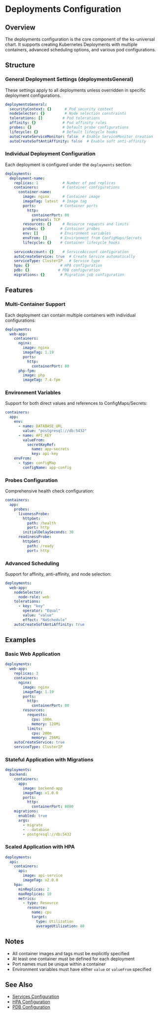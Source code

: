 # Deployments Configuration

## Overview
The deployments configuration is the core component of the ks-universal chart. It supports creating Kubernetes Deployments with multiple containers, advanced scheduling options, and various pod configurations.

## Structure

### General Deployment Settings (deploymentsGeneral)
These settings apply to all deployments unless overridden in specific deployment configurations.

```yaml
deploymentsGeneral:
  securityContext: {}      # Pod security context
  nodeSelector: {}         # Node selection constraints
  tolerations: []         # Pod tolerations
  affinity: {}            # Pod affinity rules
  probes: {}              # Default probe configurations
  lifecycle: {}           # Default lifecycle hooks
  autoCreateServiceMonitor: false  # Enable ServiceMonitor creation
  autoCreateSoftAntiAffinity: false  # Enable soft anti-affinity
```

### Individual Deployment Configuration
Each deployment is configured under the `deployments` section:

```yaml
deployments:
  deployment-name:
    replicas: 1           # Number of pod replicas
    containers:           # Container configurations
      container-name:
        image: nginx      # Container image
        imageTag: latest  # Image tag
        ports:           # Container ports
          http:
            containerPort: 80
            protocol: TCP
        resources: {}     # Resource requests and limits
        probes: {}       # Container probes
        env: []          # Environment variables
        envFrom: []      # Environment from ConfigMaps/Secrets
        lifecycle: {}    # Container lifecycle hooks
    
    serviceAccount: {}    # ServiceAccount configuration
    autoCreateService: true  # Create Service automatically
    serviceType: ClusterIP   # Service type
    hpa: {}              # HPA configuration
    pdb: {}             # PDB configuration
    migrations: {}       # Migration job configuration
```

## Features

### Multi-Container Support
Each deployment can contain multiple containers with individual configurations:

```yaml
deployments:
  web-app:
    containers:
      nginx:
        image: nginx
        imageTag: 1.19
        ports:
          http:
            containerPort: 80
      php-fpm:
        image: php
        imageTag: 7.4-fpm
```

### Environment Variables
Support for both direct values and references to ConfigMaps/Secrets:

```yaml
containers:
  app:
    env:
      - name: DATABASE_URL
        value: "postgresql://db:5432"
      - name: API_KEY
        valueFrom:
          secretKeyRef:
            name: app-secrets
            key: api-key
    envFrom:
      - type: configMap
        configName: app-config
```

### Probes Configuration
Comprehensive health check configuration:

```yaml
containers:
  app:
    probes:
      livenessProbe:
        httpGet:
          path: /health
          port: http
        initialDelaySeconds: 30
      readinessProbe:
        httpGet:
          path: /ready
          port: http
```

### Advanced Scheduling
Support for affinity, anti-affinity, and node selection:

```yaml
deployments:
  web-app:
    nodeSelector:
      node-role: web
    tolerations:
      - key: "key"
        operator: "Equal"
        value: "value"
        effect: "NoSchedule"
    autoCreateSoftAntiAffinity: true
```

## Examples

### Basic Web Application
```yaml
deployments:
  web-app:
    replicas: 3
    containers:
      nginx:
        image: nginx
        imageTag: 1.19
        ports:
          http:
            containerPort: 80
        resources:
          requests:
            cpu: 100m
            memory: 128Mi
          limits:
            cpu: 200m
            memory: 256Mi
    autoCreateService: true
    serviceType: ClusterIP
```

### Stateful Application with Migrations
```yaml
deployments:
  backend:
    containers:
      app:
        image: backend-app
        imageTag: v1.0.0
        ports:
          http:
            containerPort: 8080
    migrations:
      enabled: true
      args:
        - migrate
        - --database
        - postgresql://db:5432
```

### Scaled Application with HPA
```yaml
deployments:
  api:
    containers:
      api:
        image: api-service
        imageTag: v2.0.0
    hpa:
      minReplicas: 2
      maxReplicas: 10
      metrics:
        - type: Resource
          resource:
            name: cpu
            target:
              type: Utilization
              averageUtilization: 80
```

## Notes
- All container images and tags must be explicitly specified
- At least one container must be defined for each deployment
- Port names must be unique within a container
- Environment variables must have either `value` or `valueFrom` specified

## See Also
- [Services Configuration](./services.md)
- [HPA Configuration](./hpa.md)
- [PDB Configuration](./pdb.md)

